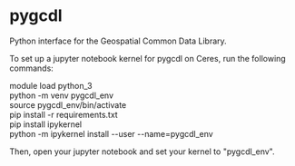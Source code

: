# pygcdl

Python interface for the Geospatial Common Data Library.

To set up a jupyter notebook kernel for pygcdl on Ceres, run the following commands:

module load python_3 </br>
python -m venv pygcdl_env </br>
source pygcdl_env/bin/activate </br>
pip install -r requirements.txt </br>
pip install ipykernel </br>
python -m ipykernel install --user --name=pygcdl_env </br>

Then, open your jupyter notebook and set your kernel to "pygcdl_env".
